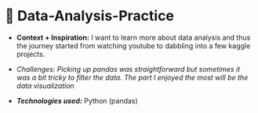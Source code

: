 # 🐼 Data-Analysis-Practice

  - **Context + Inspiration:** I want to learn more about data analysis and thus the journey started from watching youtube to dabbling into a few kaggle projects. 

  - _Challenges: Picking up pandas was straightforward but sometimes it was a bit tricky to filter the data. The part I enjoyed the most will be the data visualization_

  - **_Technologies used:_** Python (pandas)
